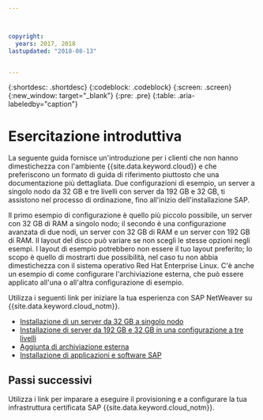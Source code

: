 ```yaml
---



copyright:
  years: 2017, 2018
lastupdated: "2018-08-13"


---
```


{:shortdesc: .shortdesc}
{:codeblock: .codeblock}
{:screen: .screen}
{:new_window: target="_blank"}
{:pre: .pre}
{:table: .aria-labeledby="caption"}

# Esercitazione introduttiva

La seguente guida fornisce un'introduzione per i clienti che non hanno dimestichezza con l'ambiente {{site.data.keyword.cloud}} e che preferiscono un formato di guida di riferimento piuttosto che una documentazione più dettagliata. Due configurazioni di esempio, un server a singolo nodo da 32 GB e tre livelli con server da 192 GB e 32 GB, ti assistono nel processo di ordinazione, fino all'inizio dell'installazione SAP.

Il primo esempio di configurazione è quello più piccolo possibile, un server con 32 GB di RAM a singolo nodo; il secondo è una configurazione avanzata di due nodi, un server con 32 GB di RAM e un server con 192 GB di RAM. Il layout del disco può variare se non scegli le stesse opzioni negli esempi. I layout di esempio potrebbero non essere il tuo layout preferito; lo scopo è quello di mostrarti due possibilità, nel caso tu non abbia dimestichezza con il sistema operativo Red Hat Enterprise Linux. C'è anche un esempio di come configurare l'archiviazione esterna, che può essere applicato all'una o all'altra configurazione di esempio.

Utilizza i seguenti link per iniziare la tua esperienza con SAP NetWeaver su {{site.data.keyword.cloud_notm}}.

  * [Installazione di un server da 32 GB a singolo nodo](/docs/infrastructure/sap-netweaver-rhel-qrg/rhel-installing-32-GB-single-server-node.html#install_32GB)
  * [Installazione di server da 192 GB e 32 GB in una configurazione a tre livelli](/docs/infrastructure/sap-netweaver-rhel-qrg/rhel-installing-256-GB-32-GB-server-three-tier-setup.html#install_256GB)
  * [Aggiunta di archiviazione esterna](/docs/infrastructure/sap-netweaver-rhel-qrg/rhel-provisioning-external-storage-to-server.html#storage)
  * [Installazione di applicazioni e software SAP](/docs/infrastructure/sap-netweaver-rhel-qrg/rhel-installing-your-SAP-landscape.html#install_landscape)

## Passi successivi

Utilizza i link per imparare a eseguire il provisioning e a configurare la tua infrastruttura certificata SAP {{site.data.keyword.cloud_notm}}.
